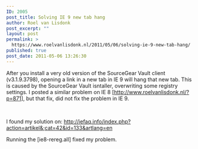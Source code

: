 ```yaml
---
ID: 2005
post_title: Solving IE 9 new tab hang
author: Roel van Lisdonk
post_excerpt: ""
layout: post
permalink: >
  https://www.roelvanlisdonk.nl/2011/05/06/solving-ie-9-new-tab-hang/
published: true
post_date: 2011-05-06 13:26:30
---
```

<p align="left">After you install a very old version of the SourceGear Vault client (v3.1.9.3798), opening a link in a new tab in IE 9 will hang that new tab. This is caused by the SourceGear Vault isntaller, overwriting some registry settings. I posted a similar problem on IE 8 [<a title="http://www.roelvanlisdonk.nl/?p=871" href="http://www.roelvanlisdonk.nl/?p=871">http://www.roelvanlisdonk.nl/?p=871</a>], but that fix, did not fix the problem in IE 9.</p>  <p align="left">&#160;</p>  <p align="left">I found my solution on: <a title="http://iefaq.info/index.php?action=artikel&amp;;cat=42&amp;id=133&amp;artlang=en" href="http://iefaq.info/index.php?action=artikel&amp;;cat=42&amp;id=133&amp;artlang=en">http://iefaq.info/index.php?action=artikel&amp;;cat=42&amp;id=133&amp;artlang=en</a></p>  <p>Running the [ie8-rereg.all] fixed my problem.</p>